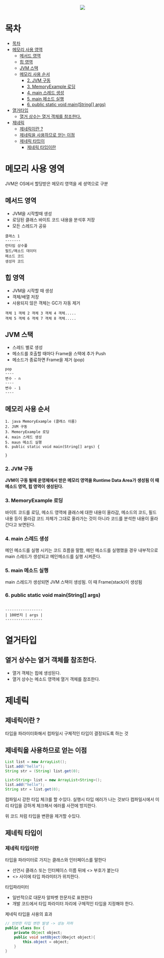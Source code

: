 <p align = "center">
    <img src = "http://image.kyobobook.co.kr/images/book/xlarge/475/x9788968481475.jpg">
</p>

# 목차
<!-- TOC -->

- [목차](#목차)
- [메모리 사용 영역](#메모리-사용-영역)
    - [메서드 영역](#메서드-영역)
    - [힙 영역](#힙-영역)
    - [JVM 스택](#jvm-스택)
    - [메모리 사용 순서](#메모리-사용-순서)
        - [2. JVM 구동](#2-jvm-구동)
        - [3. MemoryExample 로딩](#3-memoryexample-로딩)
        - [4. main 스레드 생성](#4-main-스레드-생성)
        - [5. main 메소드 실행](#5-main-메소드-실행)
        - [6. public static void main(String[] args)](#6-public-static-void-mainstring-args)
- [열거타입](#열거타입)
    - [열거 상수는 열거 객체를 참조한다.](#열거-상수는-열거-객체를-참조한다)
- [제네릭](#제네릭)
    - [제네릭이란 ?](#제네릭이란-)
    - [제네릭을 사용하므로 얻는 이점](#제네릭을-사용하므로-얻는-이점)
    - [제네릭 타입이](#제네릭-타입이)
        - [제네릭 타입이란](#제네릭-타입이란)

<!-- /TOC -->

# 메모리 사용 영역
JVM은 OS에서 할당받은 메모리 영역을 세 셩역으로 구분

## 메서드 영역
* JVM을 시작할때 생성
* 로딩된 클래스 바이트 코드 내용을 분석후 저장
* 모든 스레드가 공유

```
클래스 1
-------
런타임 상수풀
필드/메소드 데이터
메소드 코드
생성자 코드
```

## 힙 영역
* JVM을 시작할 때 생성
* 객체/배열 저장
* 사용되지 않은 객체는 GC가 자동 제거

```
객체 1 객체 2 객체 3 객체 4 객체.....
객체 5 객체 6 객체 7 객체 8 객체.....
```

## JVM 스택
* 스레드 별로 생성
* 메소드를 호출할 때마다 Frame을 스택에 추가 Push
* 메소드가 종료하면 Frame을 제거 (pop)

```
pop
----
변수 - n
----
변수 - 1
----
```

## 메모리 사용 순서

```
1. java MemoryExample (클래스 이름)
2. JVM 구동
3. MemoryExample 로딩
4. main 스레드 생성
5. maun 메소드 실행
6. public static void main(String[] args) {

}
```
### 2. JVM 구동
**JVM이 구동 될때 운영체에서 받은 메모리 영역을 Runtime Data Area가 생성됨 이 때 메소드 영역, 힙 영역이 생성된다.**

### 3. MemoryExample 로딩
바이트 코드를 로딩, 메소드 영역에 클래스에 대한 내용이 올라감, 메소드의 코드, 필드 내용 등이 올라감
코드 자체가 그대로 올라가는 것이 아니라 코드를 분석한 내용이 올라간다고 보면된다.

### 4. main 스레드 생성
메인 메소드를 실행 시키는 코드 흐름을 말함, 메인 메소드를 실행했을 경우 내부적으로 main 스레드가 생성되고 메인메소드를 실행 시켜준다.

### 5. main 메소드 실행
main 스레드가 생성되면 JVM 스택이 생성됨. 이 때 Frame(stack)이 생성됨

### 6. public static void main(String[] args)
```

-----------------
| 100번지 | args | 
-----------------
```

# 열거타입

## 열거 상수는 열거 객체를 참조한다.
* 열거 객체는 힙에 생성된다.
* 열거 상수는 메소드 영역에 열거 객체를 참조한다.


# 제네릭
## 제네릭이란 ?
타입을 파라미터화해서 컴파일시 구체적인 타입이 결정되도록 하는 것

## 제네릭을 사용하므로 얻는 이점

```java
List list = new ArrayList();
list.add("hello");
String str = (String) list.get(0);

List<String> list = new ArrayList<String>();
list.add("hello");
String str = list.get(0);
```
컴파일시 강한 타입 체크를 할 수있다. 실행시 타입 에러가 나는 것보다 컴파일시에서 미리 타입을 강하게 체크해서 에러를 사전에 방지한다.

위 코드 처럼 타입을 변환을 제거할 수있다.

## 제네릭 타입이

### 제네릭 타입이란
타입을 파라미터로 가지는 클래스와 인터페이스를 말한다
* 선언시 클래스 또는 인터페이스 이름 뒤에 <> 부호가 붙는다
* <> 사이에 타입 파라미터가 위치한다.

타입파라미터
* 일반적으로 대문자 알파벳 한문자로 표현한다
* 개발 코드에서 타입 파라미터 자리에 구체적인 타입을 지정해야 한다.

제네릭 타입을 사용의 효과


```java
// 빈번한 타입 변한 발생 -> 성능 저하
public class Box {
    private Object object;
    public void setObject(Obejct object){
        this.object = object;
    }
}
```

